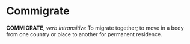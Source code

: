 # Commigrate

**COMMIGRATE**, _verb intransitive_ To migrate together; to move in a body from one country or place to another for permanent residence.